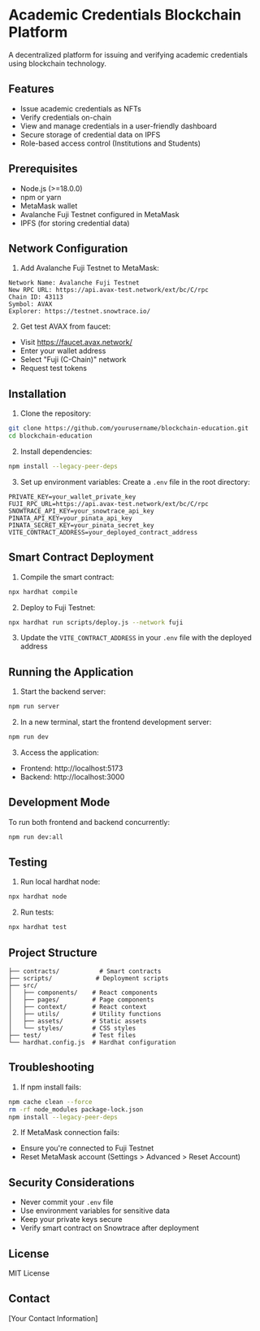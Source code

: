 # Academic Credentials Blockchain Platform

A decentralized platform for issuing and verifying academic credentials using blockchain technology.

## Features

- Issue academic credentials as NFTs
- Verify credentials on-chain
- View and manage credentials in a user-friendly dashboard
- Secure storage of credential data on IPFS
- Role-based access control (Institutions and Students)

## Prerequisites

- Node.js (>=18.0.0)
- npm or yarn
- MetaMask wallet
- Avalanche Fuji Testnet configured in MetaMask
- IPFS (for storing credential data)

## Network Configuration

1. Add Avalanche Fuji Testnet to MetaMask:
```
Network Name: Avalanche Fuji Testnet
New RPC URL: https://api.avax-test.network/ext/bc/C/rpc
Chain ID: 43113
Symbol: AVAX
Explorer: https://testnet.snowtrace.io/
```

2. Get test AVAX from faucet:
- Visit https://faucet.avax.network/
- Enter your wallet address
- Select "Fuji (C-Chain)" network
- Request test tokens

## Installation

1. Clone the repository:
```bash
git clone https://github.com/yourusername/blockchain-education.git
cd blockchain-education
```

2. Install dependencies:
```bash
npm install --legacy-peer-deps
```

3. Set up environment variables:
Create a `.env` file in the root directory:
```
PRIVATE_KEY=your_wallet_private_key
FUJI_RPC_URL=https://api.avax-test.network/ext/bc/C/rpc
SNOWTRACE_API_KEY=your_snowtrace_api_key
PINATA_API_KEY=your_pinata_api_key
PINATA_SECRET_KEY=your_pinata_secret_key
VITE_CONTRACT_ADDRESS=your_deployed_contract_address
```

## Smart Contract Deployment

1. Compile the smart contract:
```bash
npx hardhat compile
```

2. Deploy to Fuji Testnet:
```bash
npx hardhat run scripts/deploy.js --network fuji
```

3. Update the `VITE_CONTRACT_ADDRESS` in your `.env` file with the deployed address

## Running the Application

1. Start the backend server:
```bash
npm run server
```

2. In a new terminal, start the frontend development server:
```bash
npm run dev
```

3. Access the application:
- Frontend: http://localhost:5173
- Backend: http://localhost:3000

## Development Mode

To run both frontend and backend concurrently:
```bash
npm run dev:all
```

## Testing

1. Run local hardhat node:
```bash
npx hardhat node
```

2. Run tests:
```bash
npx hardhat test
```

## Project Structure

```
├── contracts/           # Smart contracts
├── scripts/            # Deployment scripts
├── src/
│   ├── components/    # React components
│   ├── pages/         # Page components
│   ├── context/       # React context
│   ├── utils/         # Utility functions
│   ├── assets/        # Static assets
│   └── styles/        # CSS styles
├── test/              # Test files
└── hardhat.config.js  # Hardhat configuration
```

## Troubleshooting

1. If npm install fails:
```bash
npm cache clean --force
rm -rf node_modules package-lock.json
npm install --legacy-peer-deps
```

2. If MetaMask connection fails:
- Ensure you're connected to Fuji Testnet
- Reset MetaMask account (Settings > Advanced > Reset Account)

## Security Considerations

- Never commit your `.env` file
- Use environment variables for sensitive data
- Keep your private keys secure
- Verify smart contract on Snowtrace after deployment

## License

MIT License

## Contact

[Your Contact Information]
